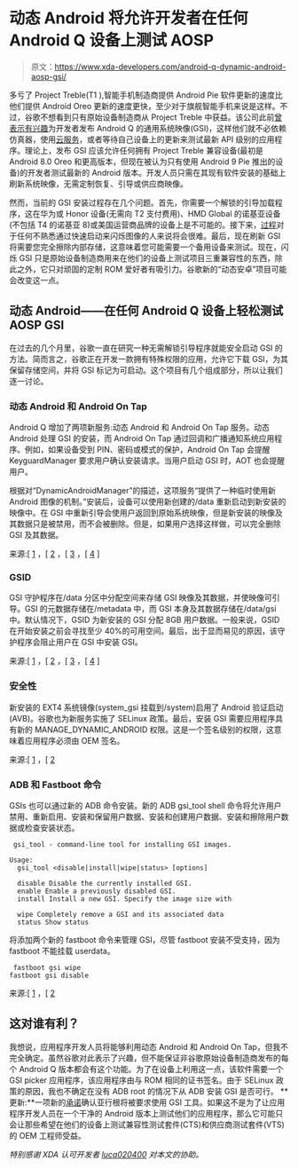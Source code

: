 # 动态 Android 将允许开发者在任何 Android Q 设备上测试 AOSP

> 原文：<https://www.xda-developers.com/android-q-dynamic-android-aosp-gsi/>

多亏了 Project Treble(T1 ),智能手机制造商提供 Android Pie 软件更新的速度比他们提供 Android Oreo 更新的速度更快，至少对于旗舰智能手机来说是这样。不过，谷歌不想看到只有原始设备制造商从 Project Treble 中获益。该公司此前[曾表示有兴趣](https://www.xda-developers.com/google-test-android-q-project-treble-gsi/)为开发者发布 Android Q 的通用系统映像(GSI)，这样他们就不必依赖仿真器，使用[云服务](https://www.xda-developers.com/genymotion-cloud-google-cloud-platform/)，或者等待自己设备上的更新来测试最新 API 级别的应用程序。理论上，发布 GSI 应该允许任何拥有 Project Treble 兼容设备(最初是 Android 8.0 Oreo 和更高版本，但现在被认为只有使用 Android 9 Pie 推出的设备)的开发者测试最新的 Android 版本。开发人员只需在其现有软件安装的基础上刷新系统映像，无需定制恢复、引导或供应商映像。

然而，当前的 GSI 安装过程存在几个问题。首先，你需要一个解锁的引导加载程序，这在华为或 Honor 设备(无需向 T2 支付费用)、HMD Global 的诺基亚设备(不包括 T4 的诺基亚 8)或美国运营商品牌的设备上是不可能的。接下来，[过程](https://www.xda-developers.com/flash-generic-system-image-project-treble-device/)对于任何不熟悉通过快速启动来闪烁图像的人来说将会很难。最后，现在刷新 GSI 将需要您完全擦除内部存储，这意味着您可能需要一个备用设备来测试。现在，闪烁 GSI 只是原始设备制造商用来在他们的设备上测试项目三重兼容性的东西，除此之外，它只对顽固的定制 ROM 爱好者有吸引力。谷歌新的“动态安卓”项目可能会改变这一点。

## 动态 Android——在任何 Android Q 设备上轻松测试 AOSP GSI

在过去的几个月里，谷歌一直在研究一种无需解锁引导程序就能安全启动 GSI 的方法。简而言之，谷歌正在开发一款拥有特殊权限的应用，允许它下载 GSI，为其保留存储空间，并将 GSI 标记为可启动。这个项目有几个组成部分，所以让我们逐一讨论。

### 动态 Android 和 Android On Tap

Android Q 增加了两项新服务:动态 Android 和 Android On Tap 服务。动态 Android 处理 GSI 的安装，而 Android On Tap 通过回调和广播通知系统应用程序。例如，如果设备受到 PIN、密码或模式的保护，Android On Tap 会提醒 KeyguardManager 要求用户确认安装请求。当用户启动 GSI 时，AOT 也会提醒用户。

根据对“DynamicAndroidManager”的描述，这项服务“提供了一种临时使用新 Android 图像的机制。”安装后，设备可以使用新创建的/data 重新启动到新安装的映像中。在 GSI 中重新引导会使用户返回到原始系统映像，但是新安装的映像及其数据只是被禁用，而不会被删除。但是，如果用户选择这样做，可以完全删除 GSI 及其数据。

来源:[ [1](https://android-review.googlesource.com/c/platform/frameworks/base/+/861575) ，[ [2](https://android-review.googlesource.com/c/platform/frameworks/base/+/862409) ，[ [3](https://android-review.googlesource.com/c/platform/frameworks/base/+/868930) ，[ [4](https://android-review.googlesource.com/c/platform/system/gsid/+/876972) ]

### GSID

GSI 守护程序在/data 分区中分配空间来存储 GSI 映像及其数据，并使映像可引导。GSI 的元数据存储在/metadata 中，而 GSI 本身及其数据存储在/data/gsi 中。默认情况下，GSID 为新安装的 GSI 分配 8GB 用户数据。一般来说，GSID 在开始安装之前会寻找至少 40%的可用空间。最后，出于显而易见的原因，该守护程序会阻止用户在 GSI 中安装 GSI。

来源:[ [1](https://android-review.googlesource.com/c/platform/system/gsid/+/880716) ，[ [2](https://android-review.googlesource.com/c/platform/system/gsid/+/876155) ，[ [3](https://android-review.googlesource.com/c/platform/system/gsid/+/863812) ，[ [4](https://android-review.googlesource.com/c/platform/system/gsid/+/864937) ]

### 安全性

新安装的 EXT4 系统镜像(system_gsi 挂载到/system)启用了 Android 验证启动(AVB)。谷歌也为新服务实施了 SELinux 政策。最后，安装 GSI 需要应用程序具有新的 MANAGE_DYNAMIC_ANDROID 权限。这是一个签名级别的权限，这意味着应用程序必须由 OEM 签名。

来源:[ [1](https://android-review.googlesource.com/c/platform/system/core/+/889973) ，[ [2](https://android-review.googlesource.com/c/platform/system/sepolicy/+/864995)

### ADB 和 Fastboot 命令

GSIs 也可以通过新的 ADB 命令安装。新的 ADB gsi_tool shell 命令将允许用户禁用、重新启用、安装和保留用户数据、安装和创建用户数据、安装和擦除用户数据或检查安装状态。

```
 gsi_tool - command-line tool for installing GSI images.

Usage:
  gsi_tool <disable|install|wipe|status> [options]

  disable Disable the currently installed GSI.
  enable Enable a previously disabled GSI.
  install Install a new GSI. Specify the image size with

  wipe Completely remove a GSI and its associated data
  status Show status 
```

将添加两个新的 fastboot 命令来管理 GSI，尽管 fastboot 安装不受支持，因为 fastboot 不能挂载 userdata。

```
 fastboot gsi wipe
fastboot gsi disable 
```

来源:[ [1](https://android-review.googlesource.com/c/platform/system/gsid/+/871412) ，[ [2](https://android-review.googlesource.com/c/platform/system/core/+/889793)

## 这对谁有利？

我想说，应用程序开发人员将能够利用动态 Android 和 Android On Tap，但我不完全确定。虽然谷歌对此表示了兴趣，但不能保证非谷歌原始设备制造商发布的每个 Android Q 版本都会有这个功能。为了在设备上利用这一点，该软件需要一个 GSI picker 应用程序，该应用程序由与 ROM 相同的证书签名。由于 SELinux 政策的原因，我也不确定在没有 ADB root 的情况下从 ADB 安装 GSI 是否可行。 **更新:**一项新的[承诺](https://android-review.googlesource.com/c/platform/system/gsid/+/894013)确认亚行根将被要求使用 GSI 工具。如果这不是为了让应用程序开发人员在一个干净的 Android 版本上测试他们的应用程序，那么它可能只会让那些希望在他们的设备上测试兼容性测试套件(CTS)和供应商测试套件(VTS)的 OEM 工程师受益。

*特别感谢 XDA 认可开发者 [luca020400](https://forum.xda-developers.com/member.php?u=5778309) 对本文的协助。*